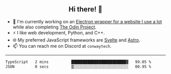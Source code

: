 <h2 align="center">Hi there! 👋</h2>

- 🔭 I'm currently working on an [Electron wrapper for a website I use a lot](https://github.com/ConwayTech-Dev/MyPolyPlus) while also completing [The Odin Project](https://www.theodinproject.com/).
- ⚡ I like web development, Python, and C++.
- 🌐 My preferred JavaScript frameworks are [Svelte](https://svelte.dev/) and [Astro](https://astro.build/).
- 📫 You can reach me on Discord at <code>conwaytech</code>.

***

<!--START_SECTION:waka-->

```txt
TypeScript   2 mins          ████████████████████████▓   99.05 %
JSON         0 secs          ▒░░░░░░░░░░░░░░░░░░░░░░░░   00.95 %
```

<!--END_SECTION:waka-->
